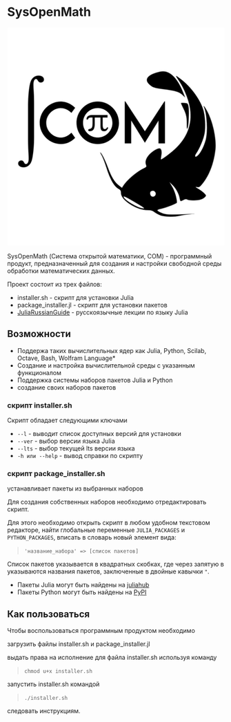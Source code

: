 # SysOpenMath
![logo.jpg](./src/logo.jpg)

SysOpenMath (Система открытой математики, СОМ) - программный продукт, предназначенный для создания и настройки свободной среды обработки математических данных.


Проект состоит из трех файлов:
* installer.sh - скрипт для установки Julia
* package_installer.jl - скрипт для установки пакетов
* [JuliaRussianGuide](./docs/JuliaRussianGuide.ipynb) - русскоязычные лекции по языку Julia
## Возможности
* Поддержа таких вычислительных ядер как Julia, Python, Scilab, Octave, Bash, Wolfram Language*
*  Создание и настройка вычислительной среды с указанным функционалом
* Поддержка системы наборов пакетов Julia и Python
* создание своих наборов пакетов

### скрипт installer.sh
Скрипт обладает следующими  ключами
* `--l` - выводит список доступных версий для установки
* `--ver` - выбор версии языка Julia
* `--lts` - выбор текущей lts версии языка
* `-h или --help` - вывод справки по скрипту

### скрипт package_installer.sh
устанавливает пакеты из выбранных наборов

Для создания собственных наборов необходимо отредактировать скрипт.

Для этого необходимо открыть скрипт в любом удобном текстовом редакторе, найти глобальные переменные `JULIA_PACKAGES` и `PYTHON_PACKAGES`, вписать в словарь новый элемент вида:
 
> `'название_набора' => [список пакетов]`

Список пакетов указывается в квадратных скобках, где через запятую в указываются названия пакетов, заключенные в двойные кавычки `"`.

* Пакеты Julia могут быть найдены на [juliahub](https://juliahub.com/ui/Home)
* Пакеты Python могут быть найдены на [PyPI](https://pypi.org)



## Как пользоваться
Чтобы воспользоваться программным продуктом необходимо

загрузить файлы installer.sh и package_installer.jl

выдать права на исполнение для файла installer.sh используя команду 

>`chmod u+x installer.sh`

запустить installer.sh командой 
>`./installer.sh`

следовать инструкциям.



